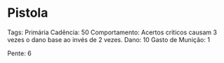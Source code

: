 # Pistola

Tags: Primária
Cadência: 50
Comportamento: Acertos críticos causam 3 vezes o dano base ao invés de 2 vezes.
Dano: 10
Gasto de Munição: 1

Pente: 6